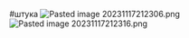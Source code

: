 \#штука
![Pasted image 20231117212306.png](..\..\img\Pasted%20image%2020231117212306.png)
![Pasted image 20231117212316.png](..\..\img\Pasted%20image%2020231117212316.png)
